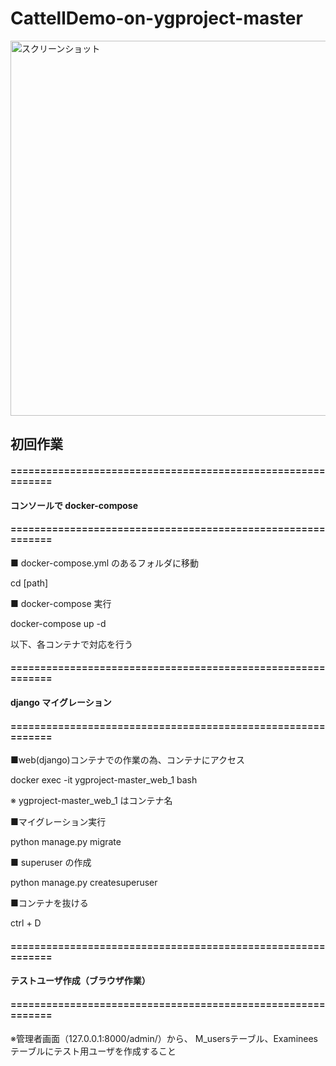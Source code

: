 # CattellDemo-on-ygproject-master
<img width="600" alt="スクリーンショット" src="https://i.gyazo.com/cc0b2fb64ac045f0fccb65dd578d8776.png">

## 初回作業

#### ============================================================
#### コンソールで docker-compose
#### ============================================================

■ docker-compose.yml のあるフォルダに移動

cd [path]

■ docker-compose 実行

docker-compose up -d

以下、各コンテナで対応を行う


#### ============================================================
#### django マイグレーション
#### ============================================================

■web(django)コンテナでの作業の為、コンテナにアクセス

docker exec -it ygproject-master_web_1 bash

※ ygproject-master_web_1 はコンテナ名

■マイグレーション実行

python manage.py migrate

■ superuser の作成

python manage.py createsuperuser

■コンテナを抜ける

ctrl + D


#### ============================================================
#### テストユーザ作成（ブラウザ作業）
#### ============================================================

※管理者画面（127.0.0.1:8000/admin/）から、
M_usersテーブル、Examineesテーブルにテスト用ユーザを作成すること
